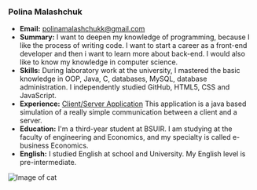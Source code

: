 ### Polina Malashchuk
* **Email:** polinamalashchukk@gmail.com
* **Summary:** I want to deepen my knowledge of programming, because I like the process of writing code. I want to start a career as a front-end developer and then i want to learn more about back-end. I would also like to know my knowledge in computer science.
* **Skills:** During laboratory work at the university, I mastered the basic knowledge in OOP, Java, С, databases, MySQL, database administration. I independently studied GitHub, HTML5, CSS and JavaScript.
* **Experience:** [Client/Server Application](https://github.com/Polina1228/Laba4-MySql) This application is a java based simulation of a really simple communication between a client and a server.
* **Education:** I'm a third-year student at BSUIR. I am studying at the faculty of engineering and Economics, and my specialty is called e-business Economics.
* **English:** I studied English at school and University. My English level is pre-intermediate.

![Image of cat](https://doowansnewsandevents.files.wordpress.com/2013/03/computer-human-cat.jpg)
